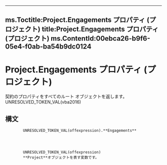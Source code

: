 

---
ms.Toctitle:Project.Engagements プロパティ (プロジェクト)
title:Project.Engagements プロパティ (プロジェクト)
ms.ContentId:00ebca26-b9f6-05e4-f0ab-ba54b9dc0124
---
# Project.Engagements プロパティ (プロジェクト)




契約のプロパティをすべてのルート オブジェクトを返します。UNRESOLVED_TOKEN_VAL(vba2016)

## 構文

            UNRESOLVED_TOKEN_VAL(offexpression).**Engagements**




            UNRESOLVED_TOKEN_VAL(offexpression)
            **Project**オブジェクトを表す変数です。




